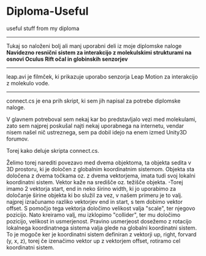 # Diploma-Useful
useful stuff from my diploma

<hr>
Tukaj so naloženi bolj ali manj uporabni deli iz moje diplomske naloge <b>Navidezno resnični sistem za interakcijo z molekulskimi strukturami na osnovi Oculus Rift očal in globinskih senzorjev</b>
<hr>
leap.avi je filmček, ki prikazuje uporabo senzorja Leap Motion za interakcijo z molekulo vode.
<hr>
connect.cs je ena prih skript, ki sem jih napisal za potrebe diplomske naloge.

V glavnem potreboval sem nekaj kar bo predstavljalo vezi med molekulami, zato sem najprej poskušal najti nekaj uporabnega na internetu, vendar nisem našel nič ustreznega, sem pa dobil idejo na enem izmed Unity3D forumov.

Torej kako deluje skripta connect.cs.

Želimo torej narediti povezavo med dvema objektoma, ta objekta sedita v 3D prostoru, ki je določen z globalnim koordinatnim sistemom. Objekta sta določena z dvema točkama oz. z dvema vektorjema, imata tudi svoj lokalni koordinatni sistem. Vektor kaže na središče oz. težišče objekta.
-Torej imamo 2 vektorja start, end in neko širino width, ki jo uporabimo za določanje širine objekta ki bo služil za vez, v našem primeru je to valj.
najprej izračunamo razliko vektorjev end in start, s tem dobimo vektor offset. S pomočjo tega vektorja določimo velikost valja "scale", ter njegovo pozicijo.
Nato kreiramo valj, mu izklopimo "collider", ter mu določimo pozicijo, velikost in usmerjenost. Pravino usmerjeost dosežemo z rotacijo lokalnega koordinatnega sistema valja glede na globalni koordinatni sistem. To je mogoče ker je koordinatni sistem definiran z vektorji up, right, forvard (y, x, z), torej če izenačimo vektor up z vektorjem offset, rotiramo cel koordinatni sistem.

